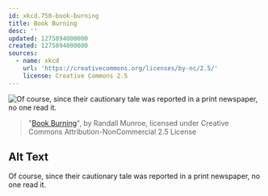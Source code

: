 ```yaml
---
id: xkcd.750-book-burning
title: Book Burning
desc: ''
updated: 1275894000000
created: 1275894000000
sources:
  - name: xkcd
    url: 'https://creativecommons.org/licenses/by-nc/2.5/'
    license: Creative Commons 2.5
---
```

![Of course, since their cautionary tale was reported in a print newspaper, no one read it.](https://imgs.xkcd.com/comics/book_burning.png)
> "[Book Burning](https://xkcd.com/750/)", by Randall Munroe, licensed under Creative Commons Attribution-NonCommercial 2.5 License

## Alt Text
Of course, since their cautionary tale was reported in a print newspaper, no one read it.
